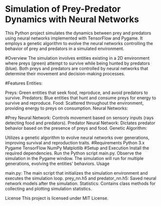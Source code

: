 # Simulation of Prey-Predator Dynamics with Neural Networks
This Python project simulates the dynamics between prey and predators using neural networks implemented with TensorFlow and Pygame. It employs a genetic algorithm to evolve the neural networks controlling the behavior of prey and predators in a simulated environment.

#Overview
The simulation involves entities existing in a 2D environment where preys (green) attempt to survive while being hunted by predators (blue). Both preys and predators are controlled by neural networks that determine their movement and decision-making processes.

#Features
Entities:

Preys: Green entities that seek food, reproduce, and avoid predators to survive.
Predators: Blue entities that hunt and consume preys for energy to survive and reproduce.
Food: Scattered throughout the environment, providing energy to preys on consumption.
Neural Networks:

#Prey Neural Network: Controls movement based on sensory inputs (rays detecting food and predators).
Predator Neural Network: Dictates predator behavior based on the presence of preys and food.
Genetic Algorithm:

Utilizes a genetic algorithm to evolve neural networks over generations, improving survival and reproduction traits.
#Requirements
Python 3.x
Pygame
TensorFlow
NumPy
Matplotlib
#Setup and Execution
Install the required dependencies.
Run the Python script main.py.
Observe the simulation in the Pygame window.
The simulation will run for multiple generations, evolving the entities' behaviors.
Usage

main.py: The main script that initializes the simulation environment and executes the simulation loop.
prey_nn.h5 and predator_nn.h5: Saved neural network models after the simulation.
Statistics: Contains class methods for collecting and plotting simulation statistics.


License
This project is licensed under MIT License.

